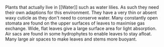 Plants that actually live in [[Water]] such as water lilies. As such they need their own adaptions for this environment. They have a very thin or absent waxy cuticle as they don't need to conserve water. Many constantly open stomata are found on the upper surfaces of leaves to maximise gas exchange. Wide, flat leaves give a large surface area for light absorption. Air sacs are found in some hydrophytes to enable leaves to stay afloat. Many large air spaces to make leaves and stems more buoyant. 